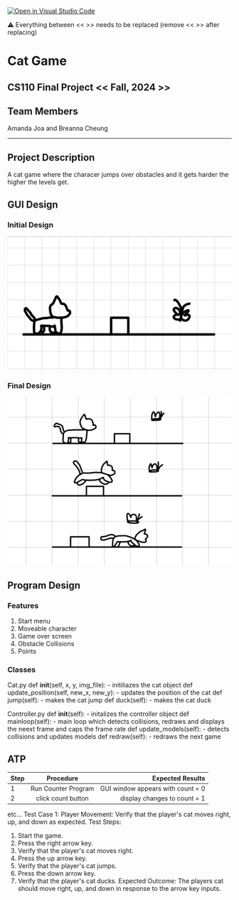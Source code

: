 [![Open in Visual Studio Code](https://classroom.github.com/assets/open-in-vscode-718a45dd9cf7e7f842a935f5ebbe5719a5e09af4491e668f4dbf3b35d5cca122.svg)](https://classroom.github.com/online_ide?assignment_repo_id=14589626&assignment_repo_type=AssignmentRepo)

:warning: Everything between << >> needs to be replaced (remove << >> after replacing)

# Cat Game
## CS110 Final Project  << Fall, 2024 >>

## Team Members

Amanda Joa and Breanna Cheung
***

## Project Description

 A cat game where the characer jumps over obstacles and it gets harder the higher the levels get. 

## GUI Design

### Initial Design

![initial gui](assets/gui.jpg)

### Final Design

![final gui](assets/finalgui.jpg)

## Program Design

### Features

1. Start menu
2. Moveable character
3. Game over screen
4. Obstacle Collisions
5. Points

### Classes
Cat.py
    def __init__(self, x, y, img_file):
        - initiliazes the cat object
    def update_position(self, new_x, new_y):
        - updates the position of the cat
    def jump(self):
        - makes the cat jump
     def duck(self):
        - makes the cat duck

Controller.py
    def __init__(self):
        - initalizes the controller object
    def mainloop(self):
        - main loop which detects collisions, redraws and displays the neext frame and caps the frame rate
    def update_models(self):
        - detects collisions and updates models
     def redraw(self):
        - redraws the next game

    
## ATP

| Step                 |Procedure             |Expected Results                   |
|----------------------|:--------------------:|----------------------------------:|
|  1                   | Run Counter Program  |GUI window appears with count = 0  |
|  2                   | click count button   | display changes to count = 1      |
etc...
Test Case 1: Player Movement: Verify that the player's cat moves right, up, and down as expected.
Test Steps: 
1. Start the game.
2. Press the right arrow key.
3. Verify that the player's cat moves right.
4. Press the up arrow key.
5. Verify that the player's cat jumps.
6. Press the down arrow key.
7. Verify that the player's cat ducks.
Expected Outcome: The players cat should move right, up, and down in response to the arrow key inputs.